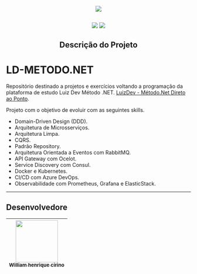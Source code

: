 
<p align="center">
   <img src="http://img.shields.io/static/v1?label=STATUS&message=EM%20DESENVOLVIMENTO&color=RED&style=for-the-badge" #vitrinedev/>
</p>

##
<p align="center">
	<img src="https://img.shields.io/badge/Vers%C3%A3o-.Net-blue">
	<img src="https://img.shields.io/github/stars/williamWHC?style=social">
</p>

<h2 align="center"> Descrição do Projeto </h2>


# LD-METODO.NET
Repositório destinado a projetos e exercícios voltando a programação da plataforma de estudo Luiz Dev Método .NET.
 [LuizDev - Método.Net Direto ao Ponto](https://metododotnet.luisdev.com.br/).

Projeto com o objetivo de evoluir com as seguintes skills.
* Domain-Driven Design (DDD).
* Arquitetura de Microsserviços.
* Arquitetura Limpa.
* CQRS.
* Padrão Repository.
* Arquitetura Orientada a Eventos com RabbitMQ.
* API Gateway com Ocelot.
* Service Discovery com Consul.
* Docker e Kubernetes.
* CI/CD com Azure DevOps.
* Observabilidade com Prometheus, Grafana e ElasticStack.

---

## Desenvolvedore

| [<img src="https://avatars.githubusercontent.com/u/43853142?v=4" width=115><br><sub>William henrique cirino</sub>](https://github.com/williamWHC)
| :---: